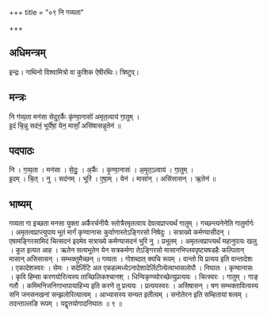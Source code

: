 +++
title = "०९ नि गव्यता"

+++
## अधिमन्त्रम्
इन्द्रः। गाथिनो विश्वामित्रो वा कुशिक ऐषीरथिः। त्रिष्टुप्।

## मन्त्रः
नि ग॑व्य॒ता मन॑सा सेदुर॒र्कैः कृ॑ण्वा॒नासो॑ अमृत॒त्वाय॑ गा॒तुम् ।  
इ॒दं चि॒न्नु सद॑नं॒ भूर्ये॑षां॒ येन॒ मासाँ॒ असि॑षासन्नृ॒तेन॑ ॥

## पदपाठः
नि । ग॒व्य॒ता । मन॑सा । से॒दुः॒ । अ॒र्कैः । कृ॒ण्वा॒नासः॑ । अ॒मृ॒त॒ऽत्वाय॑ । गा॒तुम् ।  
इ॒दम् । चि॒त् । नु । सद॑नम् । भूरि॑ । ए॒षा॒म् । येन॑ । मासा॑न् । असि॑सासन् । ऋ॒तेन॑ ॥

## भाष्यम्
गव्यता गा इच्छता मनसा युक्ता अर्कैरर्चनीयैः स्तोत्रैरमृतत्वाय देवत्वप्राप्त्यर्थं गातुम् । गच्छन्त्यनेनेति गातुर्मार्गः । अमृतत्वप्राप्त्युपाय भूतं मार्गं कृण्वानासः कुर्वाणास्तेऽङ्गिरसो निषेदुः । सत्राख्ये कर्मण्यासीदन् । एषामङ्गिरसामिदं चित्सदनं इदमेव सत्राख्ये कर्मण्यासदनं भुरि नु । प्रभूतम् । अमृतत्वप्राप्त्यर्थं महानुपायः खलु । कुत इत्यत आह । ऋतेन सत्यभूतेन येन सत्रकर्मणा तेऽङ्गिरसो मासानभिप्लवपृष्ट्यषडहैः कल्पितान् मासान् असिसासन् । सम्भक्तुमैच्छन् ॥ गव्यता । गोशब्दात् क्यचि रूपम् । वान्तो यि प्रत्यय इति वान्तादेशः । एकादेशस्वरः । सेमः । सदेर्लिटि अत एकहल्मध्येऽनादेशादेर्लिटीत्येत्वाभासलोपौ । निघातः । कृण्वानासः । कृवि हिम्सा करणयोरित्यस्य ताच्छिलिकश्चानश् । धिन्विकृण्व्योरच्छेत्युप्रत्ययः । चित्स्वरः । गातुम् । गाङ् गतौ । कमिमनिजनिगाभापायाहिभ्य इति करणे तु प्रत्ययः । प्रत्ययस्वरः । असिषासन् । षण सम्भक्तावित्यस्य सनि जनसनखनां सन्झलोरित्यात्वम् । आभ्यासस्य सन्यत इतीत्वम् । सनोतेरन इति सम्हितायां षत्वम् । तदन्ताल्लङि रूपम् । यद्वृत्तयोगादनिघातः ॥ ९ ॥